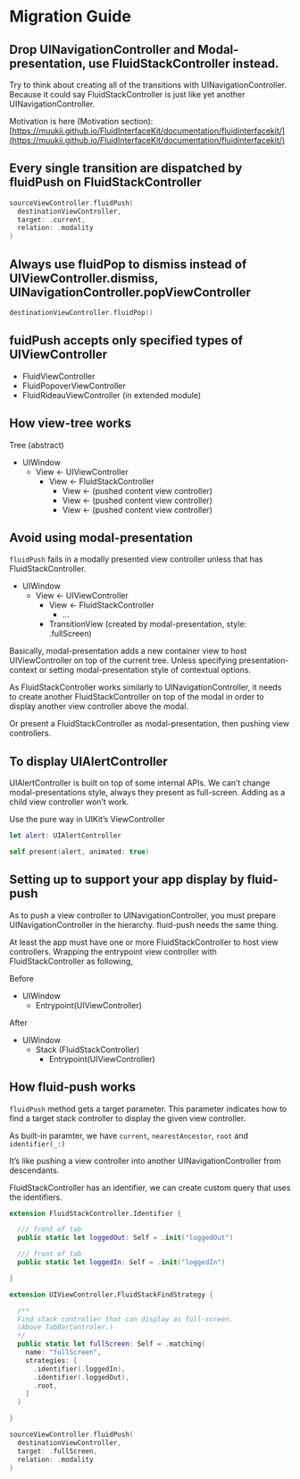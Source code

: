 
# Migration Guide

## Drop UINavigationController and Modal-presentation, use FluidStackController instead.

Try to think about creating all of the transitions with UINavigationController.
Because it could say FluidStackController is just like yet another UINavigationController.

Motivation is here (Motivation section): [https://muukii.github.io/FluidInterfaceKit/documentation/fluidinterfacekit/](https://muukii.github.io/FluidInterfaceKit/documentation/fluidinterfacekit/)

## Every single transition are dispatched by fluidPush on FluidStackController

```swift
sourceViewController.fluidPush(
  destinationViewController, 
  target: .current,
  relation: .modality
)
```

## Always use fluidPop to dismiss instead of UIViewController.dismiss, UINavigationController.popViewController

```swift
destinationViewController.fluidPop()
```

## fuidPush accepts only specified types of UIViewController

- FluidViewController
- FluidPopoverViewController
- FluidRideauViewController (in extended module)

## How view-tree works

Tree (abstract)

- UIWindow
  - View ← UIViewController
    - View ← FluidStackController
      - View ← (pushed content view controller)
      - View ← (pushed content view controller)
      - View ← (pushed content view controller)


## Avoid using modal-presentation

`fluidPush` fails in a modally presented view controller unless that has FluidStackController.

- UIWindow
  - View ← UIViewController
    - View ← FluidStackController
      - ...
    - TransitionView (created by modal-presentation, style: .fullScreen)

Basically, modal-presentation adds a new container view to host UIViewController on top of the current tree.
Unless specifying presentation-context or setting modal-presentation style of contextual options.

As FluidStackController works similarly to UINavigationController, it needs to create another FluidStackController on top of the modal in order to display another view controller above the modal.

Or present a FluidStackController as modal-presentation, then pushing view controllers.

## To display UIAlertController

UIAlertController is built on top of some internal APIs.
We can’t change modal-presentations style, always they present as full-screen.
Adding as a child view controller won’t work.

Use the pure way in UIKit’s ViewController

```swift
let alert: UIAlertController

self.present(alert, animated: true)
```

## Setting up to support your app display by fluid-push

As to push a view controller to UINavigationController, you must prepare UINavigationController in the hierarchy. fluid-push needs the same thing.

At least the app must have one or more FluidStackController to host view controllers.
Wrapping the entrypoint view controller with FluidStackController as following,

Before

- UIWindow
  - Entrypoint(UIViewController)

After

- UIWindow
  - Stack (FluidStackController)
    - Entrypoint(UIViewController)

## How fluid-push works

`fluidPush` method gets a target parameter.
This parameter indicates how to find a target stack controller to display the given view controller.

As built-in paramter, we have `current`, `nearestAncestor`, `root` and `identifier(_:)`

It’s like pushing a view controller into another UINavigationController from descendants.

FluidStackController has an identifier, we can create custom query that uses the identifiers.

```swift
extension FluidStackController.Identifier {

  /// front of tab
  public static let loggedOut: Self = .init("loggedOut")

  /// front of tab
  public static let loggedIn: Self = .init("loggedIn")

}

extension UIViewController.FluidStackFindStrategy {

  /**
  Find stack controller that can display as full-screen.
  (Above TabBarControler.)
  */
  public static let fullScreen: Self = .matching(
    name: "fullScreen",
    strategies: [
      .identifier(.loggedIn),
      .identifier(.loggedOut),
      .root,
    ]
  )

}
```

```swift
sourceViewController.fluidPush(
  destinationViewController, 
  target: .fullScreen,
  relation: .modality
)
```
